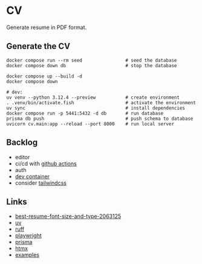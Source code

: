 # CV

Generate resume in PDF format.

## Generate the CV

```shell
docker compose run --rm seed                # seed the database
docker compose down db                      # stop the database

docker compose up --build -d
docker compose down

# dev:
uv venv --python 3.12.4 --preview           # create environment
. .venv/bin/activate.fish                   # activate the environment
uv sync                                     # install dependencies
docker compose run -p 5441:5432 -d db       # run database
prisma db push                              # push schema to database
uvicorn cv.main:app --reload --port 8000    # run local server
```

## Backlog

- editor
- ci/cd with [github actions](https://docs.github.com/en/actions)
- auth
- [dev container](https://code.visualstudio.com/docs/devcontainers/containers)
- consider [tailwindcss](https://tailwindcss.com/)

## Links

- [best-resume-font-size-and-type-2063125](https://www.thebalancecareers.com/best-resume-font-size-and-type-2063125)
- [uv](https://docs.astral.sh/uv/)
- [ruff](https://docs.astral.sh/ruff/)
- [playwright](https://playwright.dev/python/)
- [prisma](https://prisma-client-py.readthedocs.io)
- [htmx](https://htmx.org/)
- [examples](https://github.com/marty331/fasthtmx/)
